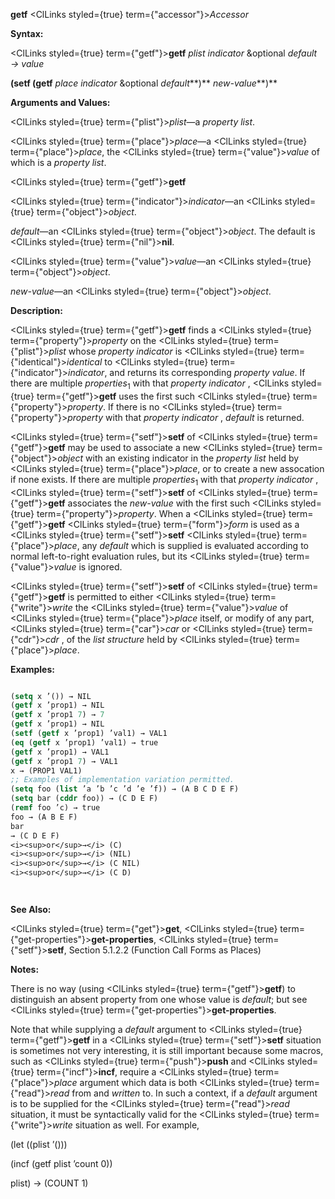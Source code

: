 **getf** <ClLinks styled={true} term={"accessor"}><i>Accessor</i></ClLinks> 



**Syntax:** 



<ClLinks styled={true} term={"getf"}><b>getf</b></ClLinks> *plist indicator* &amp;optional *default → value* 



<!-- **(setf (getf** *place indicator* &amp;optional *default<ClLinks styled={true} term={"t"}><b>*)</b></ClLinks> *new-value***)**  -->
**(setf (getf** *place indicator* &amp;optional *default***)** *new-value***)** 



**Arguments and Values:** 



<ClLinks styled={true} term={"plist"}><i>plist</i></ClLinks>—a *property list*. 



<ClLinks styled={true} term={"place"}><i>place</i></ClLinks>—a <ClLinks styled={true} term={"place"}><i>place</i></ClLinks>, the <ClLinks styled={true} term={"value"}><i>value</i></ClLinks> of which is a *property list*. 







 



 



<ClLinks styled={true} term={"getf"}><b>getf</b></ClLinks> 



<ClLinks styled={true} term={"indicator"}><i>indicator</i></ClLinks>—an <ClLinks styled={true} term={"object"}><i>object</i></ClLinks>. 



*default*—an <ClLinks styled={true} term={"object"}><i>object</i></ClLinks>. The default is <ClLinks styled={true} term={"nil"}><b>nil</b></ClLinks>. 



<ClLinks styled={true} term={"value"}><i>value</i></ClLinks>—an <ClLinks styled={true} term={"object"}><i>object</i></ClLinks>. 



*new-value*—an <ClLinks styled={true} term={"object"}><i>object</i></ClLinks>. 



**Description:** 



<ClLinks styled={true} term={"getf"}><b>getf</b></ClLinks> finds a <ClLinks styled={true} term={"property"}><i>property</i></ClLinks> on the <ClLinks styled={true} term={"plist"}><i>plist</i></ClLinks> whose *property indicator* is <ClLinks styled={true} term={"identical"}><i>identical</i></ClLinks> to <ClLinks styled={true} term={"indicator"}><i>indicator</i></ClLinks>, and returns its corresponding *property value*. If there are multiple *properties*<sub>1</sub> with that *property indicator* , <ClLinks styled={true} term={"getf"}><b>getf</b></ClLinks> uses the first such <ClLinks styled={true} term={"property"}><i>property</i></ClLinks>. If there is no <ClLinks styled={true} term={"property"}><i>property</i></ClLinks> with that *property indicator* , *default* is returned. 



<ClLinks styled={true} term={"setf"}><b>setf</b></ClLinks> of <ClLinks styled={true} term={"getf"}><b>getf</b></ClLinks> may be used to associate a new <ClLinks styled={true} term={"object"}><i>object</i></ClLinks> with an existing indicator in the *property list* held by <ClLinks styled={true} term={"place"}><i>place</i></ClLinks>, or to create a new assocation if none exists. If there are multiple *properties*<sub>1</sub> with that *property indicator* , <ClLinks styled={true} term={"setf"}><b>setf</b></ClLinks> of <ClLinks styled={true} term={"getf"}><b>getf</b></ClLinks> associates the *new-value* with the first such <ClLinks styled={true} term={"property"}><i>property</i></ClLinks>. When a <ClLinks styled={true} term={"getf"}><b>getf</b></ClLinks> <ClLinks styled={true} term={"form"}><i>form</i></ClLinks> is used as a <ClLinks styled={true} term={"setf"}><b>setf</b></ClLinks> <ClLinks styled={true} term={"place"}><i>place</i></ClLinks>, any *default* which is supplied is evaluated according to normal left-to-right evaluation rules, but its <ClLinks styled={true} term={"value"}><i>value</i></ClLinks> is ignored. 



<ClLinks styled={true} term={"setf"}><b>setf</b></ClLinks> of <ClLinks styled={true} term={"getf"}><b>getf</b></ClLinks> is permitted to either <ClLinks styled={true} term={"write"}><i>write</i></ClLinks> the <ClLinks styled={true} term={"value"}><i>value</i></ClLinks> of <ClLinks styled={true} term={"place"}><i>place</i></ClLinks> itself, or modify of any part, <ClLinks styled={true} term={"car"}><i>car</i></ClLinks> or <ClLinks styled={true} term={"cdr"}><i>cdr</i></ClLinks> , of the *list structure* held by <ClLinks styled={true} term={"place"}><i>place</i></ClLinks>. 



**Examples:**
```lisp

(setq x ’()) → NIL 
(getf x ’prop1) → NIL 
(getf x ’prop1 7) → 7 
(getf x ’prop1) → NIL 
(setf (getf x ’prop1) ’val1) → VAL1 
(eq (getf x ’prop1) ’val1) → true 
(getf x ’prop1) → VAL1 
(getf x ’prop1 7) → VAL1 
x → (PROP1 VAL1) 
;; Examples of implementation variation permitted. 
(setq foo (list ’a ’b ’c ’d ’e ’f)) → (A B C D E F) 
(setq bar (cddr foo)) → (C D E F) 
(remf foo ’c) → true 
foo → (A B E F) 
bar 
→ (C D E F) 
<i><sup>or</sup>→</i> (C) 
<i><sup>or</sup>→</i> (NIL) 
<i><sup>or</sup>→</i> (C NIL) 
<i><sup>or</sup>→</i> (C D) 




```
**See Also:** 



<ClLinks styled={true} term={"get"}><b>get</b></ClLinks>, <ClLinks styled={true} term={"get-properties"}><b>get-properties</b></ClLinks>, <ClLinks styled={true} term={"setf"}><b>setf</b></ClLinks>, Section 5.1.2.2 (Function Call Forms as Places) 



**Notes:** 



There is no way (using <ClLinks styled={true} term={"getf"}><b>getf</b></ClLinks>) to distinguish an absent property from one whose value is *default*; but see <ClLinks styled={true} term={"get-properties"}><b>get-properties</b></ClLinks>. 



Note that while supplying a *default* argument to <ClLinks styled={true} term={"getf"}><b>getf</b></ClLinks> in a <ClLinks styled={true} term={"setf"}><b>setf</b></ClLinks> situation is sometimes not very interesting, it is still important because some macros, such as <ClLinks styled={true} term={"push"}><b>push</b></ClLinks> and <ClLinks styled={true} term={"incf"}><b>incf</b></ClLinks>, require a <ClLinks styled={true} term={"place"}><i>place</i></ClLinks> argument which data is both <ClLinks styled={true} term={"read"}><i>read</i></ClLinks> from and *written* to. In such a context, if a *default* argument is to be supplied for the <ClLinks styled={true} term={"read"}><i>read</i></ClLinks> situation, it must be syntactically valid for the <ClLinks styled={true} term={"write"}><i>write</i></ClLinks> situation as well. For example, 



(let ((plist ’())) 



(incf (getf plist ’count 0)) 



plist) → (COUNT 1) 



